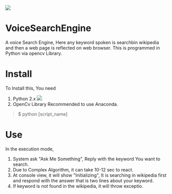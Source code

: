 ![](https://github.com/harshal306/VoiceSearchEngine/blob/master/images.png)

# VoiceSearchEngine
A voice Search Engine, Here any keyword spoken is searchbin wikipedia and then a web page is reflected on web browser. This is programmed in Python via opencv Library.

# Install 
To Install this, You need
1. Python 2.x ![](https://camo.githubusercontent.com/c4355e1d3d5d15ddf2ffd6880c4bcb05e11f65d1/68747470733a2f2f696d672e736869656c64732e696f2f62616467652f707974686f6e2d322e782d6f72616e67652e737667)
2. OpenCv Library
Recommended to use Anaconda.

> $ python [script_name]

# Use
In the execution mode, 
1. System ask "Ask Me Something", Reply with the keyword You want to search.
2. Due to Complex Algorithm, it can take 10-12 sec to react. 
3. At console view, it will show "Initializing", It is searching in wikipedia first and respond with the answer that is two lines about your keyword.
4. If keyword is not found in the wikipedia, it will throw exceptio.

